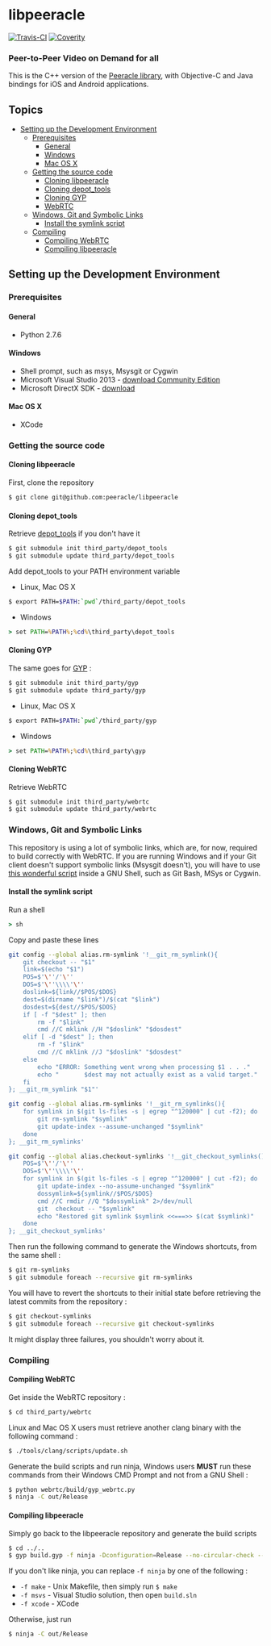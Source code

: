 # libpeeracle

[![Travis-CI](https://travis-ci.org/peeracle/libpeeracle.svg)](https://travis-ci.org/peeracle/libpeeracle) [![Coverity](https://scan.coverity.com/projects/5244/badge.svg)](https://scan.coverity.com/projects/5244)

### Peer-to-Peer Video on Demand for all

This is the C++ version of the [Peeracle library](https://github.com/peeracle/peeracle),
with Objective-C and Java bindings for iOS and Android applications.

## Topics

* [Setting up the Development Environment](#setting-up-the-development-environment)
  * [Prerequisites](#prerequisites)
    * [General](#general)
    * [Windows](#windows)
    * [Mac OS X](#mac-os-x)
  * [Getting the source code](#getting-the-source-code)
    * [Cloning libpeeracle](#cloning-libpeeracle)
    * [Cloning depot_tools](#cloning-depot_tools)
    * [Cloning GYP](#cloning-gyp)
    * [WebRTC](#webrtc)
  * [Windows, Git and Symbolic Links](#windows-git-and-symbolic-links)
    * [Install the symlink script](#install-the-symlink-script)
  * [Compiling](#compiling)
    * [Compiling WebRTC](#compiling-webrtc)
    * [Compiling libpeeracle](#compiling-libpeeracle)

## Setting up the Development Environment

### Prerequisites

#### General
- Python 2.7.6

#### Windows
- Shell prompt, such as msys, Msysgit or Cygwin
- Microsoft Visual Studio 2013 - [download Community Edition](https://www.visualstudio.com/en-us/products/visual-studio-community-vs.aspx)
- Microsoft DirectX SDK - [download](https://www.microsoft.com/en-us/download/details.aspx?id=6812)

#### Mac OS X
- XCode

### Getting the source code

#### Cloning libpeeracle

First, clone the repository

```bash
$ git clone git@github.com:peeracle/libpeeracle
```

#### Cloning depot_tools

Retrieve [depot_tools](https://www.chromium.org/developers/how-tos/install-depot-tools) if you don't have it

```bash
$ git submodule init third_party/depot_tools
$ git submodule update third_party/depot_tools
```

Add depot_tools to your PATH environment variable

- Linux, Mac OS X
```bash
$ export PATH=$PATH:`pwd`/third_party/depot_tools
```

- Windows
```cmd
> set PATH=%PATH%;%cd%\third_party\depot_tools
```

#### Cloning GYP

The same goes for [GYP](https://chromium.googlesource.com/external/gyp) :

```bash
$ git submodule init third_party/gyp
$ git submodule update third_party/gyp
```

- Linux, Mac OS X
```bash
$ export PATH=$PATH:`pwd`/third_party/gyp
```

- Windows
```cmd
> set PATH=%PATH%;%cd%\third_party\gyp
```

#### Cloning WebRTC

Retrieve WebRTC

```bash
$ git submodule init third_party/webrtc
$ git submodule update third_party/webrtc
```

### Windows, Git and Symbolic Links

This repository is using a lot of symbolic links, which are, for now, required
to build correctly with WebRTC. If you are running Windows and if your Git client doesn't support symbolic
links (Msysgit doesn't), you will have to use [this wonderful script](http://stackoverflow.com/a/16754068) inside
a GNU Shell, such as Git Bash, MSys or Cygwin.

#### Install the symlink script

Run a shell

```cmd
> sh
```

Copy and paste these lines

```bash
git config --global alias.rm-symlink '!__git_rm_symlink(){
    git checkout -- "$1"
    link=$(echo "$1")
    POS=$'\''/'\''
    DOS=$'\''\\\\'\''
    doslink=${link//$POS/$DOS}
    dest=$(dirname "$link")/$(cat "$link")
    dosdest=${dest//$POS/$DOS}
    if [ -f "$dest" ]; then
        rm -f "$link"
        cmd //C mklink //H "$doslink" "$dosdest"
    elif [ -d "$dest" ]; then
        rm -f "$link"
        cmd //C mklink //J "$doslink" "$dosdest"
    else
        echo "ERROR: Something went wrong when processing $1 . . ."
        echo "       $dest may not actually exist as a valid target."
    fi
}; __git_rm_symlink "$1"'

git config --global alias.rm-symlinks '!__git_rm_symlinks(){
    for symlink in $(git ls-files -s | egrep "^120000" | cut -f2); do
        git rm-symlink "$symlink"
        git update-index --assume-unchanged "$symlink"
    done
}; __git_rm_symlinks'

git config --global alias.checkout-symlinks '!__git_checkout_symlinks(){
    POS=$'\''/'\''
    DOS=$'\''\\\\'\''
    for symlink in $(git ls-files -s | egrep "^120000" | cut -f2); do
        git update-index --no-assume-unchanged "$symlink"
        dossymlink=${symlink//$POS/$DOS}
        cmd //C rmdir //Q "$dossymlink" 2>/dev/null
        git  checkout -- "$symlink"
        echo "Restored git symlink $symlink <<===>> $(cat $symlink)"
    done
}; __git_checkout_symlinks'
```

Then run the following command to generate the Windows shortcuts, from the
same shell :

```bash
$ git rm-symlinks
$ git submodule foreach --recursive git rm-symlinks
```

You will have to revert the shortcuts to their initial state before retrieving
the latest commits from the repository :

```bash
$ git checkout-symlinks
$ git submodule foreach --recursive git checkout-symlinks
```

It might display three failures, you shouldn't worry about it.

### Compiling

#### Compiling WebRTC

Get inside the WebRTC repository :

```bash
$ cd third_party/webrtc
```

Linux and Mac OS X users must retrieve another clang binary with the following command :

```bash
$ ./tools/clang/scripts/update.sh
```

Generate the build scripts and run ninja, Windows users **MUST** run these commands from their Windows CMD Prompt and not from a GNU Shell :

```bash
$ python webrtc/build/gyp_webrtc.py
$ ninja -C out/Release
```

#### Compiling libpeeracle

Simply go back to the libpeeracle repository and generate the build scripts

```bash
$ cd ../..
$ gyp build.gyp -f ninja -Dconfiguration=Release --no-circular-check --check -Ithird_party/webrtc/webrtc/build/common.gypi -Ithird_party/webrtc/webrtc/supplement.gypi --depth=.
```

If you don't like ninja, you can replace `-f ninja` by one of the following :
- `-f make` - Unix Makefile, then simply run `$ make`
- `-f msvs` - Visual Studio solution, then open `build.sln`
- `-f xcode` - XCode

Otherwise, just run

```bash
$ ninja -C out/Release
```
